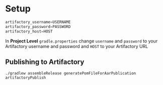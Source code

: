 # Setup

```groovy
artifactory_username=USERNAME
artifactory_password=PASSWORD
artifactory_host=HOST
```
In **Project Level** `gradle.properties` change `username` and `password` to your Artifactory username and password and `HOST` to your Artifactory URL

## Publishing to Artifactory
```
./gradlew assembleRelease generatePomFileForAarPublication artifactoryPublish
```
